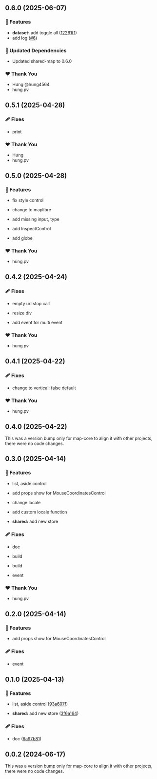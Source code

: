 ## 0.6.0 (2025-06-07)

### 🚀 Features

- **dataset:** add toggle all ([12261f1](https://github.com/hung4564/vue-library/commit/12261f1))
- add log ([#6](https://github.com/hung4564/vue-library/pull/6))

### 🧱 Updated Dependencies

- Updated shared-map to 0.6.0

### ❤️ Thank You

- Hưng @hung4564
- hung.pv

## 0.5.1 (2025-04-28)

### 🩹 Fixes

- print

### ❤️ Thank You

- Hưng
- hung.pv

## 0.5.0 (2025-04-28)

### 🚀 Features

- fix style control

- change to maplibre

- add missing input, type

- add InspectControl

- add globe

### ❤️ Thank You

- hung.pv

## 0.4.2 (2025-04-24)

### 🩹 Fixes

- empty url stop call

- resize div

- add event for multi event

### ❤️ Thank You

- hung.pv

## 0.4.1 (2025-04-22)

### 🩹 Fixes

- change to vertical: false default

### ❤️ Thank You

- hung.pv

## 0.4.0 (2025-04-22)

This was a version bump only for map-core to align it with other projects, there were no code changes.

## 0.3.0 (2025-04-14)

### 🚀 Features

- list, aside control

- add props show for MouseCoordinatesControl

- change locale

- add custom locale function

- **shared:** add new store

### 🩹 Fixes

- doc

- build

- build

- event

### ❤️ Thank You

- hung.pv

## 0.2.0 (2025-04-14)

### 🚀 Features

- add props show for MouseCoordinatesControl

### 🩹 Fixes

- event

## 0.1.0 (2025-04-13)

### 🚀 Features

- list, aside control ([93a607f](https://github.com/hung4564/vue-library/commit/93a607f))

- **shared:** add new store ([3f6a164](https://github.com/hung4564/vue-library/commit/3f6a164))

### 🩹 Fixes

- doc ([6a97b81](https://github.com/hung4564/vue-library/commit/6a97b81))

## 0.0.2 (2024-06-17)

This was a version bump only for map-core to align it with other projects, there were no code changes.

